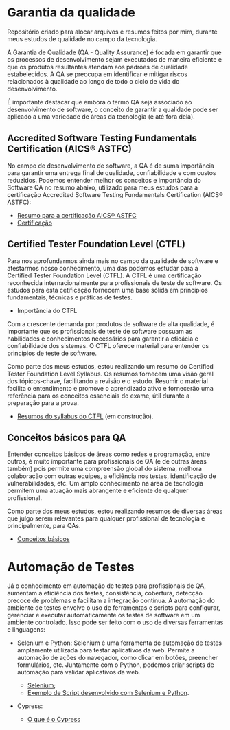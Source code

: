 # Garantia da qualidade

Repositório criado para alocar arquivos e resumos feitos por mim, durante meus estudos de qualidade no campo da tecnologia.

A Garantia de Qualidade (QA - Quality Assurance) é focada em garantir que os processos de desenvolvimento sejam executados de maneira eficiente e que os produtos resultantes atendam aos padrões de qualidade estabelecidos. A QA se preocupa em identificar e mitigar riscos relacionados à qualidade ao longo de todo o ciclo de vida do desenvolvimento.

É importante destacar que embora o termo QA seja associado ao desenvolvimento de software, o conceito de garantir a qualidade pode ser aplicado a uma variedade de áreas da tecnologia (e até fora dela).

## Accredited Software Testing Fundamentals Certification (AICS® ASTFC)

No campo de desenvolvimento de software, a QA é de suma importância para garantir uma entrega final de qualidade, confiabilidade e com custos reduzidos. Podemos entender melhor os conceitos e importância do Software QA no resumo abaixo, utilizado para meus estudos para a certificação Accredited Software Testing Fundamentals Certification (AICS® ASTFC):
* [Resumo para a certificação AICS® ASTFC](https://github.com/micvet/quality-assurance/blob/main/files/software-quality-assurance-fundamentos.MD)
* [Certificação](https://badgr.com/public/assertions/16xXm4hDQ8uZpNO2_-cYpA?)

## Certified Tester Foundation Level (CTFL)

Para nos aprofundarmos ainda mais no campo da qualidade de software e atestarmos nosso conhecimento, uma das podemos estudar para a Certified Tester Foundation Level (CTFL). A CTFL é uma certificação reconhecida internacionalmente para profissionais de teste de software. Os estudos para esta cetificação fornecem uma base sólida em princípios fundamentais, técnicas e práticas de testes.

* Importância do CTFL <br>

Com a crescente demanda por produtos de software de alta qualidade, é importante que os profissionais de teste de software possuam as habilidades e conhecimentos necessários para garantir a eficácia e confiabilidade dos sistemas. O CTFL oferece material para entender os princípios de teste de software.

Como parte dos meus estudos, estou realizando um resumo do Certified Tester Foundation Level Syllabus. Os resumos fornecem uma visão geral dos tópicos-chave, facilitando a revisão e o estudo. Resumir o material facilita o entendimento e promove o aprendizado ativo e fornecerão uma referência para os conceitos essenciais do exame, útil durante a preparação para a prova.

* [Resumos do syllabus do CTFL](https://github.com/micvet/quality-assurance/blob/main/files/resumo-syllabus-ctfl-v4.MD) (em construção). 


## Conceitos básicos para QA

Entender conceitos básicos de áreas como redes e programação, entre outros,  é muito importante para profissionais de QA (e de outras áreas também) pois permite uma compreensão global do sistema, melhora colaboração com outras equipes, a eficiência nos testes, identificação de vulnerabilidades, etc. Um amplo conhecimento na área de tecnologia permitem uma atuação mais abrangente e eficiente de qualquer profissional.

Como parte dos meus estudos, estou realizando resumos de diversas áreas que julgo serem relevantes para qualquer profissional de tecnologia e principalmente, para QAs. 

* [Conceitos básicos](https://github.com/micvet/quality-assurance/blob/main/Conceitos-importantes/Conceitos-basicos.MD)

# Automação de Testes 
Já o conhecimento em automação de testes para profissionais de QA, aumentam a eficiência dos testes, consistência, cobertura, detecção precoce de problemas e facilitam a integração contínua. A automação do ambiente de testes envolve o uso de ferramentas e scripts para configurar, gerenciar e executar automaticamente os testes de software em um ambiente controlado.
Isso pode ser feito com o uso de diversas ferramentas e linguagens:

* Selenium e Python:
Selenium é uma ferramenta de automação de testes amplamente utilizada para testar aplicativos da web. Permite a automação de ações do navegador, como clicar em botões, preencher formulários, etc. Juntamente com o Python, podemos criar scripts de automação para validar aplicativos da web.
  * [Selenium](https://github.com/micvet/extracao_dados_selenium/blob/main/arquivos/Selenium.MD);
  * [Exemplo de Script desenvolvido com Selenium e Python](https://github.com/micvet/extracao_dados_selenium).

* Cypress:
  
    * [O que é o Cypress](https://github.com/micvet/quality-assurance/blob/main/Automacoes-Cypress/Cypress.MD) 















